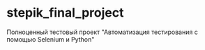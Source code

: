# stepik_final_project
Полноценный тестовый проект "Автоматизация тестирования с помощью Selenium и Python"
